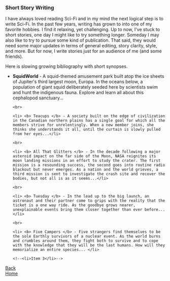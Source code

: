 ### Short Story Writing

I have always loved reading Sci-Fi and in my mind the next logical step is to write Sci-Fi. In the past few years, writing has grown to into one of my favorite hobbies. I find it relaxing, yet challenging. Up to now, I've stuck to short stories, one day I might like to try something longer. Someday I may also like to try to pursue some kind of publication. That said, they would need some major updates in terms of general editing, story clarity, style, and more. But for now, I write stories just for an audience of me (and some friends).

Here is slowing growing bibliography with short synopses.

<ul type="disc">
    <li> <b> SquidWorld </b> - A squid-themed amusement park built atop the ice sheets of Jupiter's third largest moon, Europa. In the oceans below, a population of giant squid deliberately seeded here by scientists swim and hunt the indigenous fauna. Explore and learn all about this cephalopod sanctuary...</li>

    <br>

    <li> <b> Teacups </b> - A society built on the edge of civilization in the Canadian northern plains has a single goal for which all the members strive for unrelentingly. When a new member joins, she thinks she understands it all, until the curtain is slowly pulled from her eyes...</li>

    <br>

    <li> <b> All That Glitters </b> - In the decade following a major asteroid impact on the far side of the Moon, NASA reignites its moon landing missions in an effort to study the crater. The first mission is a resounding success, the second goes into routine radio blackout but never emerges. As a nation and the world grieves, a third mission is sent to investigate the crash site and recover the bodies, but not all is as it seems...</li>

    <br>

    <li> <b> Tuesday </b> - In the lead up to the big launch, an astronaut and their partner come to grips with the reality that the ticket is a one way ride. As the goodbye grows nearer, unexplainable events bring them closer together than ever before... </li>

    <br>

    <li> <b> Five Campers </b> - Five strangers find themselves to be the sole Earthly survivors of a nuclear event. As the world burns and crumbles around them, they fight both to survive and to cope with the knowledge that they will be the last humans. How will they memorialize an entire species... </li>

    <!--<li>Item 3</li>-->

</ul>

[Back](./../gallery_overview2.html)
<br>
[Home](./../)
